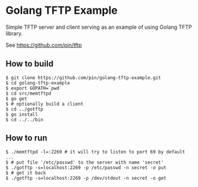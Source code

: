 Golang TFTP Example
===================

Simple TFTP server and client serving as an example of using Golang TFTP library.

See https://github.com/pin/tftp

How to build
------------

	$ git clone https://github.com/pin/golang-tftp-example.git
	$ cd golang-tftp-example
	$ export GOPATH=`pwd`
	$ cd src/memtftpd
	$ go get
	$ # optionally build a client
	$ cd ../gotftp
	$ go install
	$ cd ../../bin

How to run
----------

	$ ./memtftpd -l=:2269 # it will try to listen to port 69 by default
	...
	$ # put file '/etc/passwd' to the server with name 'secret'
	$ ./gotftp -s=localhost:2269 -p /etc/passwd -n secret -o put
	$ # get it back
	$ ./gotftp -s=localhost:2269 -p /dev/stdout -n secret -o get
 
